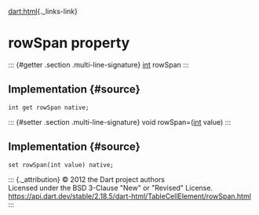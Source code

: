 [dart:html](../../dart-html/dart-html-library){._links-link}

rowSpan property
================

::: {#getter .section .multi-line-signature}
[int](../../dart-core/int-class) rowSpan
:::

Implementation {#source}
--------------

``` {.language-dart data-language="dart"}
int get rowSpan native;
```

::: {#setter .section .multi-line-signature}
void rowSpan=([int](../../dart-core/int-class) value)
:::

Implementation {#source}
--------------

``` {.language-dart data-language="dart"}
set rowSpan(int value) native;
```

::: {._attribution}
© 2012 the Dart project authors\
Licensed under the BSD 3-Clause \"New\" or \"Revised\" License.\
<https://api.dart.dev/stable/2.18.5/dart-html/TableCellElement/rowSpan.html>
:::
